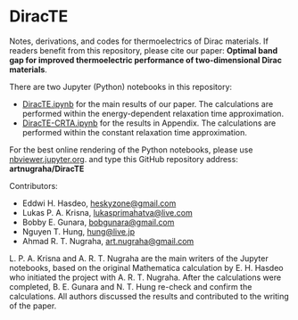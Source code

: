 # DiracTE
Notes, derivations, and codes for thermoelectrics of Dirac materials. If readers benefit from this repository, please cite our paper: <strong>Optimal band gap for improved thermoelectric performance of two-dimensional Dirac materials</strong>.

There are two Jupyter (Python) notebooks in this repository:
- <a href="https://nbviewer.jupyter.org/github/artnugraha/DiracTE/blob/master/DiracTE.ipynb">DiracTE.ipynb</a> for the main results of our paper. The calculations are performed within the energy-dependent relaxation time approximation.
- <a href="https://nbviewer.jupyter.org/github/artnugraha/DiracTE/blob/master/DiracTE-CRTA.ipynb">DiracTE-CRTA.ipynb</a> for the results in Appendix. The calculations are performed within the constant relaxation time approximation.

For the best online rendering of the Python notebooks, please use <a href="https://nbviewer.jupyter.org/">nbviewer.jupyter.org</a>. and type this GitHub repository address: <strong>artnugraha/DiracTE</strong>

Contributors:
- Eddwi H. Hasdeo, <a href="mailto:heskyzone@gmail.com">heskyzone@gmail.com</a>
- Lukas P. A. Krisna, <a href="lukasprimahatva@live.com">lukasprimahatva@live.com</a>
- Bobby E. Gunara, <a href="bobgunara@gmail.com">bobgunara@gmail.com</a>
- Nguyen T. Hung, <a href="hung@live.jp">hung@live.jp</a>
- Ahmad R. T. Nugraha, <a href="art.nugraha@gmail.com">art.nugraha@gmail.com</a>

L. P. A. Krisna and A. R. T. Nugraha are the main writers of the Jupyter notebooks, based on the original Mathematica calculation by E. H. Hasdeo who initiated the project with A. R. T. Nugraha. After the calculations were completed, B. E. Gunara and N. T. Hung re-check and confirm the calculations.  All authors discussed the results and contributed to the writing of the paper.
